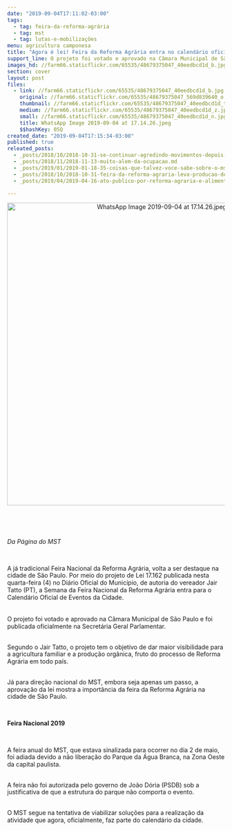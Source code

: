 ```yaml
---
date: "2019-09-04T17:11:02-03:00"
tags:
  - tag: feira-da-reforma-agrária
  - tag: mst
  - tag: lutas-e-mobilizações
menu: agricultura camponesa
title: "Agora é lei! Feira da Reforma Agrária entra no calendário oficial do turismo em São Paulo\n"
support_line: O projeto foi votado e aprovado na Câmara Municipal de São Paulo e foi publicada oficialmente na Secretária Geral Parlamentar
images_hd: //farm66.staticflickr.com/65535/48679375047_40eedbcd1d_b.jpg
section: cover
layout: post
files:
  - link: //farm66.staticflickr.com/65535/48679375047_40eedbcd1d_b.jpg
    original: //farm66.staticflickr.com/65535/48679375047_569d839640_o.jpg
    thumbnail: //farm66.staticflickr.com/65535/48679375047_40eedbcd1d_t.jpg
    medium: //farm66.staticflickr.com/65535/48679375047_40eedbcd1d_z.jpg
    small: //farm66.staticflickr.com/65535/48679375047_40eedbcd1d_n.jpg
    title: WhatsApp Image 2019-09-04 at 17.14.26.jpeg
    $$hashKey: 05Q
created_date: "2019-09-04T17:15:34-03:00"
published: true
releated_posts:
  - _posts/2018/10/2018-10-31-se-continuar-agredindo-movimentos-depois-de-empossado-bolsonaro-cometera-crime.md
  - _posts/2018/11/2018-11-13-muito-alem-da-ocupacao.md
  - _posts/2019/01/2019-01-18-35-coisas-que-talvez-voce-sabe-sobre-o-mst.md
  - _posts/2018/10/2018-10-31-feira-da-reforma-agraria-leva-producao-de-assentamentos-para-o-centro-de-bauru.md
  - _posts/2019/04/2019-04-16-ato-publico-por-reforma-agraria-e-alimentacao-saudavel.md

---
```

<p>
<style type="text/css">@page { margin: 2cm }
		p { margin-bottom: 0.25cm; line-height: 120% }
</style>
</p>

<p style="text-align:center"><img alt="WhatsApp Image 2019-09-04 at 17.14.26.jpeg" height="700" src="//farm66.staticflickr.com/65535/48679375047_40eedbcd1d_b.jpg" width="700" /></p>

<p>&nbsp;</p>

<p>&nbsp;</p>

<p><em>Da P&aacute;gina do MST&nbsp;</em></p>

<p>&nbsp;</p>

<p>A j&aacute; tradicional Feira Nacional da Reforma Agr&aacute;ria, volta a ser destaque na cidade de S&atilde;o Paulo. Por meio do projeto de Lei 17.162 publicada nesta quarta-feira (4) no Di&aacute;rio Oficial do Munic&iacute;pio, de autoria do vereador Jair Tatto (PT), a Semana da Feira Nacional da Reforma Agr&aacute;ria entra para o Calend&aacute;rio Oficial de Eventos da Cidade.<br />
<br />
<br />
O projeto foi votado e aprovado na C&acirc;mara Municipal de S&atilde;o Paulo e foi publicada oficialmente na Secret&aacute;ria Geral Parlamentar.</p>

<p><br />
Segundo o Jair Tatto, o projeto tem o objetivo de dar maior visibilidade para a agricultura familiar e a produ&ccedil;&atilde;o org&acirc;nica, fruto do processo de Reforma Agr&aacute;ria em todo pa&iacute;s.</p>

<p><br />
J&aacute; para dire&ccedil;&atilde;o nacional do MST, embora seja apenas um passo, a aprova&ccedil;&atilde;o da lei mostra a import&acirc;ncia da feira da Reforma Agr&aacute;ria na cidade de S&atilde;o Paulo.</p>

<p>&nbsp;</p>

<p><strong>Feira Nacional 2019</strong></p>

<p>&nbsp;</p>

<p>A feira anual do MST, que estava sinalizada para ocorrer no dia 2 de maio, foi adiada devido a n&atilde;o libera&ccedil;&atilde;o do Parque da &Aacute;gua Branca, na Zona Oeste da capital paulista.</p>

<p><br />
A feira n&atilde;o foi autorizada pelo governo de Jo&atilde;o D&oacute;ria (PSDB) sob a justificativa de que a estrutura do parque n&atilde;o comporta o evento.&nbsp;</p>

<p><br />
O MST segue na tentativa de viabilizar solu&ccedil;&otilde;es para a realiza&ccedil;&atilde;o da atividade que agora, oficialmente, faz parte do calend&aacute;rio da cidade.</p>

<p>&nbsp;</p>
